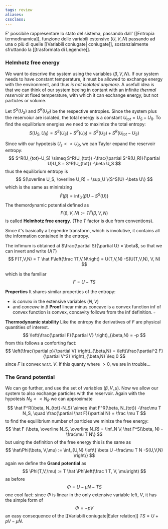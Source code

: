 ```yaml
---
tags: review
aliases:
cssclass:
---
```

 
E' possibile rappresentare lo stato del sistema, passando dall' [[Entropia termodinamica]], funzione delle variabili estensive $(U,V,N)$ passando ad una o più di quelle [[Variabili coniugate| coniugate]], sostanzialmente sfruttando la [[trasformata di Legendre]].


### Helmhotz free energy
We want to descrive the system using the variables $(\beta, V, N)$. If our system needs to have constant temperature, it must be allowed to exchange energy with the environment, and thus _is not isolated anymore_. A usefull idea is that we can think of our system beeing in contant with an infinite _thermal reservoir_ at fixed temperature, with which it can exchange energy, but not particles or volume.

Let $S^S(U_S)$ and $S^R(U_R)$ be the respective entropies. Since the system plus the reservoiur are isolated, the total energy is a constant $U_{tot} = U_S + U_R$.
To find the equilibrium energies we need to maximize the total entropy:
$$
S(U_S, U_R) = S^S(U_S) + S^R(U_R) = S^S(U_S) + S^R(U_{tot}-U_S)
$$

Since with our hypotesis $U_s << U_R$, we can Taylor expand the reservoir entropy:
$$
S^R(U_{tot}-U_S) \simeq S^R(U_{tot}) -\frac{\partial S^R(U_R)}{\partial U}U_S = S^R(U_{tot}) -\beta U_S
$$
thus the equilibrium entropy is
$$
S(\overline U_S, \overline U_R) = \sup_U \{S^S(U) -\beta U\}
$$
which is the same as minimizing
$$
\hat F(\beta) = \inf_U \{\beta U -S^S(U)\}
$$
The themordynamic potential defined as
$$
F(\beta, V, N) := T \hat F(\beta, V, N)
$$
is called **Helmhotz free energy**. (The $T$ factor is due from conventions).

Since it's basically a Legendre transform, which is involutive, it contains all the information contained in the entropy.

The infimum is obtained at $\frac{\partial S}{\partial U} = \beta$, so that we can invert and write $U(T)$ 
$$
F(T,V,N) = T \hat F\left(\frac 1T,V,N\right) = U(T,V,N) -S(U(T,V,N), V, N)
$$

which is the familiar 
$$
F = U - TS
$$

**Properties** It shares similar properties of the entropy:
- is _convex_ in the extensive variables ($N,V$)
- and _concave_ in $\beta$ 
**Proof** linear minus concave is a convex function inf of convex function is convex, concavity follows from the inf definition. $\square$


**Thermodynamic stability** 
Like the entropy the derivatives of $F$ are physical quantities of interest.
$$
\left(\frac{\partial F}{\partial V} \right)_{\beta,N} = -p
$$
from this follows a conforting fact:
$$
\left(\frac{\partial p}{\partial V} \right)_{\beta,N} = \left(\frac{\partial^2 F}{\partial V^2} \right)_{\beta,N} \leq 0
$$
since $F$ is convex w.r.t. $V$. If this quanty where $> 0$, we are in trouble...


### The Grand potential
We can go further, and use the set of variables $(\beta, V, \mu)$. Now we allow our system to also exchange particles with the reservoir. Again with the hypotesis $N_S << N_R$ we can approximate
$$
\hat F^R(\beta, N_{tot}-N_S) \simeq \hat F^R(\beta, N_{tot}) -\frac\mu T N_S, \quad \frac{\partial \hat F}{\partial N} = \frac \mu T
$$
to find the equilibrium number of particles we minize the free energy:
$$
\hat F (\beta, \overline  N_S, \overline N_R) = \inf_N \{ \hat F^S(\beta, N) -\frac\mu T N\}
$$
but using the definition of the free energy this is the same as
$$
\hat\Phi(\beta, V,\mu) := \inf_{U,N} \left\{ \beta U -\frac\mu T N -S(U,V,N) \right\}
$$
again we define the **Grand potential** as
$$
\Phi(T,V,\mu) := T \hat \Phi\left(\frac 1 T, V, \mu\right)
$$
as before 
$$
\Phi = U -\mu N -TS
$$
one cool fact: since $\Phi$ is linear in the only extensive variable left, $V$, it has the simple form of 
$$
\Phi = -pV
$$
an easy consequence of the [[Variabili coniugate|Euler relation]] $TS = U + pV -\mu N$.


